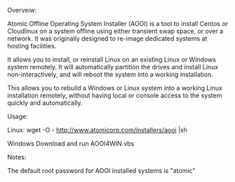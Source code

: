 
Overveiw:

Atomic Offline Operating System Installer (AOOI) is a tool to install Centos or Cloudlinux on a system offline using either transient swap space, or over a network.  It was originally designed to re-image dedicated systems at hosting facilities.

It allows you to install, or reinstall Linux on an existing Linux or Windows system remotely. It will automatically partition the drives and install Linux non-interactively, and will reboot the system into a working installation.

This allows you to rebuild a Windows or Linux system into a working Linux installation remotely, without having local or console access to the system quickly and automatically.


Usage:


Linux:
wget -O - http://www.atomicorp.com/installers/aooi |sh

Windows
Download and run AOOI4WIN.vbs


Notes:

The default root password for AOOI installed systems is "atomic"


